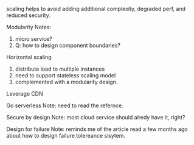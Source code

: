 scaling helps to avoid adding additional complexity, degraded perf, and reduced security.

Modularity
Notes:
1. micro service?
2. Q: how to design component boundaries?

Horizontal scaling
1. distribute load to multiple instances
2. need to support stateless scaling model
3. complemented with a modularity design.

Leverage CDN

Go serverless
Note: need to read the refernce.

Secure by design
Note: most cloud service should alredy have it, right?

Design for failure
Note: reminds me of the article read a few months ago about how to design failure tolereance sisytem.